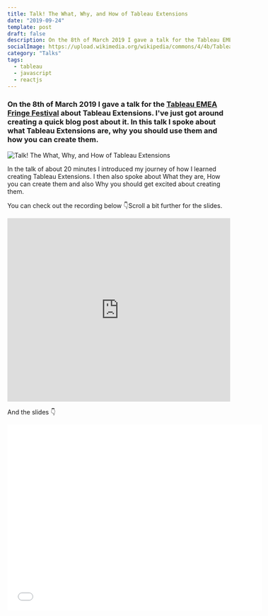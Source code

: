 ```yaml
---
title: Talk! The What, Why, and How of Tableau Extensions
date: "2019-09-24"
template: post
draft: false
description: On the 8th of March 2019 I gave a talk for the Tableau EMEA Fringe Festival about Tableau Extensions. In this talk I spoke about what Tableau Extensions are, why you should use them and how you can create them.
socialImage: https://upload.wikimedia.org/wikipedia/commons/4/4b/Tableau_Logo.png
category: "Talks"
tags:
  - tableau
  - javascript
  - reactjs
---
```


### On the 8th of March 2019 I gave a talk for the [Tableau EMEA Fringe Festival](https://www.thefringefestival.rocks) about Tableau Extensions. I've just got around creating a quick blog post about it. In this talk I spoke about what Tableau Extensions are, why you should use them and how you can create them.

![Talk! The What, Why, and How of Tableau Extensions](https://upload.wikimedia.org/wikipedia/commons/4/4b/Tableau_Logo.png)

In the talk of about 20 minutes I introduced my journey of how I learned creating Tableau Extensions. I then also spoke about What they are, How you can create them and also Why you should get excited about creating them.

You can check out the recording below 👇Scroll a bit further for the slides.

<center>
<iframe width="100%" height="415" src="https://www.youtube.com/embed/zOzhy1jV66o" frameborder="0" allow="accelerometer; autoplay; encrypted-media; gyroscope; picture-in-picture" allowfullscreen></iframe>
</center>

And the slides 👇

<center>
<iframe src="//slides.com/andredevries/tableau-extensions/embed?style=light" width="576" height="420" scrolling="no" frameborder="0" webkitallowfullscreen mozallowfullscreen allowfullscreen></iframe>
</center>
